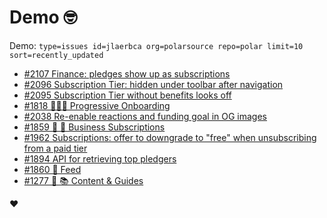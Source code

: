 # Demo 🤓

Demo: `type=issues id=jlaerbca org=polarsource repo=polar limit=10 sort=recently_updated`

<!-- POLAR type=issues id=jlaerbca org=polarsource repo=polar limit=10 sort=recently_updated -->

* [#2107 Finance: pledges show up as subscriptions](https://github.com/polarsource/polar/issues/2107)
* [#2096 Subscription Tier: hidden under toolbar after navigation](https://github.com/polarsource/polar/issues/2096)
* [#2095 Subscription Tier without benefits looks off](https://github.com/polarsource/polar/issues/2095)
* [#1818 🎯👋🏼 Progressive Onboarding](https://github.com/polarsource/polar/issues/1818)
* [#2038 Re-enable reactions and funding goal in OG images](https://github.com/polarsource/polar/issues/2038)
* [#1859 🎯 🔁 Business Subscriptions](https://github.com/polarsource/polar/issues/1859)
* [#1962 Subscriptions: offer to downgrade to "free" when unsubscribing from a paid tier](https://github.com/polarsource/polar/issues/1962)
* [#1894 API for retrieving top pledgers](https://github.com/polarsource/polar/issues/1894)
* [#1860 🎯 Feed](https://github.com/polarsource/polar/issues/1860)
* [#1277 🎯 📚 Content & Guides](https://github.com/polarsource/polar/issues/1277)

<!-- POLAR-END id=jlaerbca -->

❤️